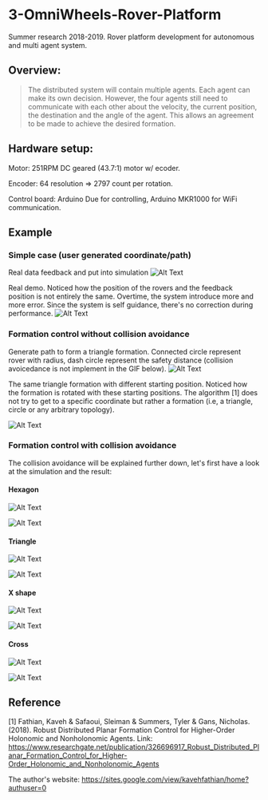 # 3-OmniWheels-Rover-Platform
Summer research 2018-2019. Rover platform development for autonomous and multi agent system.

## Overview:
>The distributed system will contain multiple agents. Each agent can make its own decision. However, the four agents still need to communicate with each other about the velocity, the current position, the destination and the angle of the agent. This allows an agreement to be made to achieve the desired formation.

## Hardware setup:
Motor: 251RPM DC geared (43.7:1) motor w/ ecoder.

Encoder: 64 resolution => 2797 count per rotation.

Control board: Arduino Due for controlling, Arduino MKR1000 for WiFi communication.

## Example
### Simple case (user generated coordinate/path)
Real data feedback and put into simulation
![Alt Text](https://i.imgur.com/8nDaBDt.gif)

Real demo. Noticed how the position of the rovers and the feedback position is not entirely the same. Overtime, the system introduce more and more error. Since the system is self guidance, there's no correction during performance.
![Alt Text](https://i.imgur.com/Ef7aGyV.gif)

### Formation control without collision avoidance
Generate path to form a triangle formation. Connected circle represent rover with radius, dash circle represent the safety distance (collision avoicedance is not implement in the GIF below).
![Alt Text](https://i.imgur.com/ODTWwnD.gif)

The same triangle formation with different starting position. Noticed how the formation is rotated with these starting positions. The algorithm [1] does not try to get to a specific coordinate but rather a formation (i.e, a triangle, circle or any arbitrary topology).

![Alt Text](https://i.imgur.com/WZkjorT.gif)

### Formation control with collision avoidance
The collision avoidance will be explained further down, let's first have a look at the simulation and the result:

#### Hexagon
![Alt Text](https://i.imgur.com/Hfp8QQ0.gif)

![Alt Text](https://imgur.com/ISlEp2k.gif)


#### Triangle
![Alt Text](https://i.imgur.com/Pr2BR32.gif)

![Alt Text](https://imgur.com/khadzax.gif)


#### X shape
![Alt Text](https://i.imgur.com/LUwJB9V.gif)

![Alt Text](https://imgur.com/bYgxLGv.gif)


#### Cross
![Alt Text](https://i.imgur.com/rR9ngYH.gif)

![Alt Text](https://imgur.com/uuUhYH2.gif)

## Reference
[1] Fathian, Kaveh & Safaoui, Sleiman & Summers, Tyler & Gans, Nicholas. (2018). Robust Distributed Planar Formation Control for Higher-Order Holonomic and Nonholonomic Agents. Link: https://www.researchgate.net/publication/326696917_Robust_Distributed_Planar_Formation_Control_for_Higher-Order_Holonomic_and_Nonholonomic_Agents

The author's website: https://sites.google.com/view/kavehfathian/home?authuser=0
